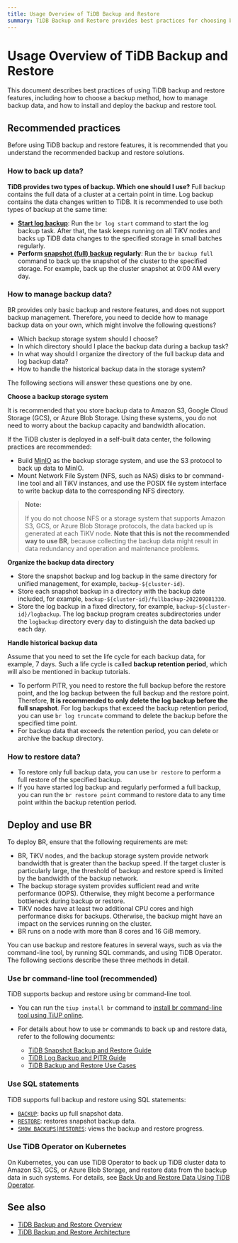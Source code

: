 ```yaml
---
title: Usage Overview of TiDB Backup and Restore
summary: TiDB Backup and Restore provides best practices for choosing backup methods, managing backup data, and deploying the tool. It recommends using both full and log backups, storing data in recommended storage systems, and setting backup retention periods. The tool can be deployed using the command-line tool, SQL statements, or TiDB Operator on Kubernetes. For detailed usage, refer to the provided documentation.
---
```


# Usage Overview of TiDB Backup and Restore

This document describes best practices of using TiDB backup and restore features, including how to choose a backup method, how to manage backup data, and how to install and deploy the backup and restore tool.

## Recommended practices

Before using TiDB backup and restore features, it is recommended that you understand the recommended backup and restore solutions.

### How to back up data?

**TiDB provides two types of backup. Which one should I use?** Full backup contains the full data of a cluster at a certain point in time. Log backup contains the data changes written to TiDB. It is recommended to use both types of backup at the same time:

- **[Start log backup](/br/br-pitr-guide.md#start-log-backup)**: Run the `br log start` command to start the log backup task. After that, the task keeps running on all TiKV nodes and backs up TiDB data changes to the specified storage in small batches regularly.
- **Perform [snapshot (full) backup](/br/br-snapshot-guide.md#back-up-cluster-snapshots) regularly**: Run the `br backup full` command to back up the snapshot of the cluster to the specified storage. For example, back up the cluster snapshot at 0:00 AM every day.

### How to manage backup data?

BR provides only basic backup and restore features, and does not support backup management. Therefore, you need to decide how to manage backup data on your own, which might involve the following questions?

* Which backup storage system should I choose?
* In which directory should I place the backup data during a backup task?
* In what way should I organize the directory of the full backup data and log backup data?
* How to handle the historical backup data in the storage system?

The following sections will answer these questions one by one.

**Choose a backup storage system**

It is recommended that you store backup data to Amazon S3, Google Cloud Storage (GCS), or Azure Blob Storage. Using these systems, you do not need to worry about the backup capacity and bandwidth allocation.

If the TiDB cluster is deployed in a self-built data center, the following practices are recommended:

* Build [MinIO](https://docs.min.io/docs/minio-quickstart-guide.html) as the backup storage system, and use the S3 protocol to back up data to MinIO.
* Mount Network File System (NFS, such as NAS) disks to br command-line tool and all TiKV instances, and use the POSIX file system interface to write backup data to the corresponding NFS directory.

> **Note:**
>
> If you do not choose NFS or a storage system that supports Amazon S3, GCS, or Azure Blob Storage protocols, the data backed up is generated at each TiKV node. **Note that this is not the recommended way to use BR**, because collecting the backup data might result in data redundancy and operation and maintenance problems.

**Organize the backup data directory**

* Store the snapshot backup and log backup in the same directory for unified management, for example, `backup-${cluster-id}`.
* Store each snapshot backup in a directory with the backup date included, for example, `backup-${cluster-id}/fullbackup-202209081330`.
* Store the log backup in a fixed directory, for example, `backup-${cluster-id}/logbackup`. The log backup program creates subdirectories under the `logbackup` directory every day to distinguish the data backed up each day.

**Handle historical backup data**

Assume that you need to set the life cycle for each backup data, for example, 7 days. Such a life cycle is called **backup retention period**, which will also be mentioned in backup tutorials.

* To perform PITR, you need to restore the full backup before the restore point, and the log backup between the full backup and the restore point. Therefore, **It is recommended to only delete the log backup before the full snapshot**. For log backups that exceed the backup retention period, you can use `br log truncate` command to delete the backup before the specified time point.
* For backup data that exceeds the retention period, you can delete or archive the backup directory.

### How to restore data?

- To restore only full backup data, you can use `br restore` to perform a full restore of the specified backup.
- If you have started log backup and regularly performed a full backup, you can run the `br restore point` command to restore data to any time point within the backup retention period.

## Deploy and use BR

To deploy BR, ensure that the following requirements are met:

- BR, TiKV nodes, and the backup storage system provide network bandwidth that is greater than the backup speed. If the target cluster is particularly large, the threshold of backup and restore speed is limited by the bandwidth of the backup network.
- The backup storage system provides sufficient read and write performance (IOPS). Otherwise, they might become a performance bottleneck during backup or restore.
- TiKV nodes have at least two additional CPU cores and high performance disks for backups. Otherwise, the backup might have an impact on the services running on the cluster.
- BR runs on a node with more than 8 cores and 16 GiB memory.

You can use backup and restore features in several ways, such as via the command-line tool, by running SQL commands, and using TiDB Operator. The following sections describe these three methods in detail.

### Use br command-line tool (recommended)

TiDB supports backup and restore using br command-line tool.

* You can run the `tiup install br` command to [install br command-line tool using TiUP online](/migration-tools.md#install-tools-using-tiup).
* For details about how to use `br` commands to back up and restore data, refer to the following documents:

    * [TiDB Snapshot Backup and Restore Guide](/br/br-snapshot-guide.md)
    * [TiDB Log Backup and PITR Guide](/br/br-pitr-guide.md)
    * [TiDB Backup and Restore Use Cases](/br/backup-and-restore-use-cases.md)

### Use SQL statements

TiDB supports full backup and restore using SQL statements:

- [`BACKUP`](/sql-statements/sql-statement-backup.md): backs up full snapshot data.
- [`RESTORE`](/sql-statements/sql-statement-restore.md): restores snapshot backup data.
- [`SHOW BACKUPS|RESTORES`](/sql-statements/sql-statement-show-backups.md): views the backup and restore progress.

### Use TiDB Operator on Kubernetes

On Kubernetes, you can use TiDB Operator to back up TiDB cluster data to Amazon S3, GCS, or Azure Blob Storage, and restore data from the backup data in such systems. For details, see [Back Up and Restore Data Using TiDB Operator](https://docs.pingcap.com/tidb-in-kubernetes/stable/backup-restore-overview).

## See also

- [TiDB Backup and Restore Overview](/br/backup-and-restore-overview.md)
- [TiDB Backup and Restore Architecture](/br/backup-and-restore-design.md)
